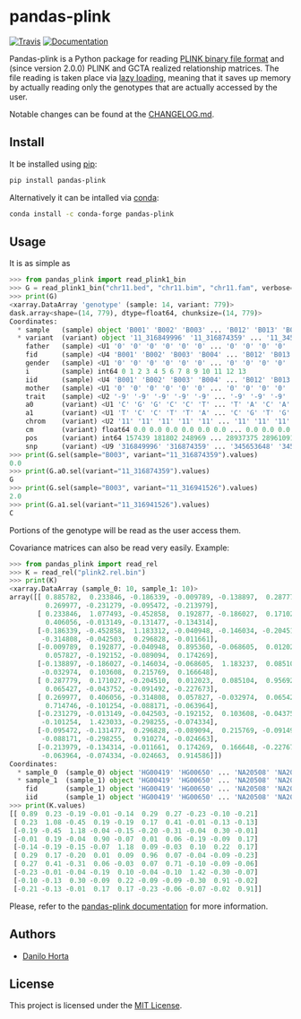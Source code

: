 # pandas-plink

[![Travis](https://img.shields.io/travis/com/limix/pandas-plink.svg?style=flat-square&label=builds)](https://travis-ci.com/limix/pandas-plink) [![Documentation](https://img.shields.io/readthedocs/pandas-plink.svg?style=flat-square&version=stable)](https://pandas-plink.readthedocs.io/)

Pandas-plink is a Python package for reading [PLINK binary file format](https://www.cog-genomics.org/plink2/formats) and (since version 2.0.0) PLINK and GCTA realized relationship matrices.
The file reading is taken place via [lazy loading](https://en.wikipedia.org/wiki/Lazy_loading), meaning that it saves up memory by actually reading only the genotypes that are actually accessed by the user.

Notable changes can be found at the [CHANGELOG.md](CHANGELOG.md).

## Install

It be installed using [pip](https://pypi.python.org/pypi/pip):

```bash
pip install pandas-plink
```

Alternatively it can be intalled via [conda](http://conda.pydata.org/docs/index.html):

```bash
conda install -c conda-forge pandas-plink
```

## Usage

It is as simple as

```python
>>> from pandas_plink import read_plink1_bin
>>> G = read_plink1_bin("chr11.bed", "chr11.bim", "chr11.fam", verbose=False)
>>> print(G)
<xarray.DataArray 'genotype' (sample: 14, variant: 779)>
dask.array<shape=(14, 779), dtype=float64, chunksize=(14, 779)>
Coordinates:
  * sample   (sample) object 'B001' 'B002' 'B003' ... 'B012' 'B013' 'B014'
  * variant  (variant) object '11_316849996' '11_316874359' ... '11_345698259'
    father   (sample) <U1 '0' '0' '0' '0' '0' '0' ... '0' '0' '0' '0' '0' '0'
    fid      (sample) <U4 'B001' 'B002' 'B003' 'B004' ... 'B012' 'B013' 'B014'
    gender   (sample) <U1 '0' '0' '0' '0' '0' '0' ... '0' '0' '0' '0' '0' '0'
    i        (sample) int64 0 1 2 3 4 5 6 7 8 9 10 11 12 13
    iid      (sample) <U4 'B001' 'B002' 'B003' 'B004' ... 'B012' 'B013' 'B014'
    mother   (sample) <U1 '0' '0' '0' '0' '0' '0' ... '0' '0' '0' '0' '0' '0'
    trait    (sample) <U2 '-9' '-9' '-9' '-9' '-9' ... '-9' '-9' '-9' '-9' '-9'
    a0       (variant) <U1 'C' 'G' 'G' 'C' 'C' 'T' ... 'T' 'A' 'C' 'A' 'A' 'T'
    a1       (variant) <U1 'T' 'C' 'C' 'T' 'T' 'A' ... 'C' 'G' 'T' 'G' 'C' 'C'
    chrom    (variant) <U2 '11' '11' '11' '11' '11' ... '11' '11' '11' '11' '11'
    cm       (variant) float64 0.0 0.0 0.0 0.0 0.0 0.0 ... 0.0 0.0 0.0 0.0 0.0
    pos      (variant) int64 157439 181802 248969 ... 28937375 28961091 29005702
    snp      (variant) <U9 '316849996' '316874359' ... '345653648' '345698259'
>>> print(G.sel(sample="B003", variant="11_316874359").values)
0.0
>>> print(G.a0.sel(variant="11_316874359").values)
G
>>> print(G.sel(sample="B003", variant="11_316941526").values)
2.0
>>> print(G.a1.sel(variant="11_316941526").values)
C
```
Portions of the genotype will be read as the user access them.

Covariance matrices can also be read very easily.
Example:

```python
>>> from pandas_plink import read_rel
>>> K = read_rel("plink2.rel.bin")
>>> print(K)
<xarray.DataArray (sample_0: 10, sample_1: 10)>
array([[ 0.885782,  0.233846, -0.186339, -0.009789, -0.138897,  0.287779,
         0.269977, -0.231279, -0.095472, -0.213979],
       [ 0.233846,  1.077493, -0.452858,  0.192877, -0.186027,  0.171027,
         0.406056, -0.013149, -0.131477, -0.134314],
       [-0.186339, -0.452858,  1.183312, -0.040948, -0.146034, -0.204510,
        -0.314808, -0.042503,  0.296828, -0.011661],
       [-0.009789,  0.192877, -0.040948,  0.895360, -0.068605,  0.012023,
         0.057827, -0.192152, -0.089094,  0.174269],
       [-0.138897, -0.186027, -0.146034, -0.068605,  1.183237,  0.085104,
        -0.032974,  0.103608,  0.215769,  0.166648],
       [ 0.287779,  0.171027, -0.204510,  0.012023,  0.085104,  0.956921,
         0.065427, -0.043752, -0.091492, -0.227673],
       [ 0.269977,  0.406056, -0.314808,  0.057827, -0.032974,  0.065427,
         0.714746, -0.101254, -0.088171, -0.063964],
       [-0.231279, -0.013149, -0.042503, -0.192152,  0.103608, -0.043752,
        -0.101254,  1.423033, -0.298255, -0.074334],
       [-0.095472, -0.131477,  0.296828, -0.089094,  0.215769, -0.091492,
        -0.088171, -0.298255,  0.910274, -0.024663],
       [-0.213979, -0.134314, -0.011661,  0.174269,  0.166648, -0.227673,
        -0.063964, -0.074334, -0.024663,  0.914586]])
Coordinates:
  * sample_0  (sample_0) object 'HG00419' 'HG00650' ... 'NA20508' 'NA20753'
  * sample_1  (sample_1) object 'HG00419' 'HG00650' ... 'NA20508' 'NA20753'
    fid       (sample_1) object 'HG00419' 'HG00650' ... 'NA20508' 'NA20753'
    iid       (sample_1) object 'HG00419' 'HG00650' ... 'NA20508' 'NA20753'
>>> print(K.values)
[[ 0.89  0.23 -0.19 -0.01 -0.14  0.29  0.27 -0.23 -0.10 -0.21]
 [ 0.23  1.08 -0.45  0.19 -0.19  0.17  0.41 -0.01 -0.13 -0.13]
 [-0.19 -0.45  1.18 -0.04 -0.15 -0.20 -0.31 -0.04  0.30 -0.01]
 [-0.01  0.19 -0.04  0.90 -0.07  0.01  0.06 -0.19 -0.09  0.17]
 [-0.14 -0.19 -0.15 -0.07  1.18  0.09 -0.03  0.10  0.22  0.17]
 [ 0.29  0.17 -0.20  0.01  0.09  0.96  0.07 -0.04 -0.09 -0.23]
 [ 0.27  0.41 -0.31  0.06 -0.03  0.07  0.71 -0.10 -0.09 -0.06]
 [-0.23 -0.01 -0.04 -0.19  0.10 -0.04 -0.10  1.42 -0.30 -0.07]
 [-0.10 -0.13  0.30 -0.09  0.22 -0.09 -0.09 -0.30  0.91 -0.02]
 [-0.21 -0.13 -0.01  0.17  0.17 -0.23 -0.06 -0.07 -0.02  0.91]]
```

Please, refer to the [pandas-plink documentation](https://pandas-plink.readthedocs.io/) for more information.

## Authors

* [Danilo Horta](https://github.com/horta)

## License

This project is licensed under the [MIT License](https://raw.githubusercontent.com/limix/pandas-plink/master/LICENSE.md).
